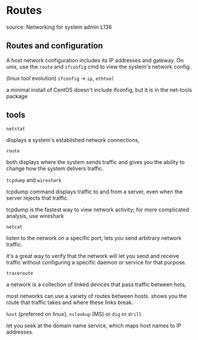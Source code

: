 # Routes

source: Networking for system admin L136

## Routes and configuration

A host network configuration includes its IP addresses and gateway.
On unix, use the `route` and `ifconfig` cmd to view the system's
network config.

(linux tool evolution) `ifconfig` -> `ip`, `ethtool`

a minimal install of CentOS doesn't include ifconfig, but it
is in the net-tools package

## tools

`netstat`

displays a system's established network connections,

`route`

both displays where the system sends traffic and gives you
the ability to change how the system delivers traffic.

`tcpdump` and `wireshark`

tcpdump command displays traffic to and from a server, even
when the server rejects that traffic.

tcpdump is the fastest way to view network activity;
for more complicated analysis, use wireshark

`netcat`

listen to the network on a specific port; lets you send arbitrary
network traffic.

it's a great way to verify that the network will let you
send and receive traffic without configuring a specific
daemon or service for that purpose.

`traceroute`

a network is a collection of linked devices that pass traffic
between hots,

most networks can use a variety of routes between hosts.
shows you the route that traffic takes and where these links break.

`host` (preferred on linux), `nslookup` (MS)
or `dig` or `drill`

let you seek at the domain name service, which maps host
names to IP addresses.
